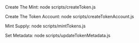 Create The Mint:
   node scripts/createToken.js

Create The Token Account:
   node scripts/createTokenAccount.js

Mint Supply:
   node scripts/mintTokens.js

Set Metadata:
   node scripts/updateTokenMetadata.js